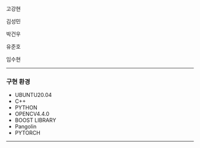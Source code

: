 고강현

김성민

박건우

유준호

임수현


---


### **구현 환경**

* UBUNTU20.04
* C++
* PYTHON
* OPENCV4.4.0
* BOOST LIBRARY
* Pangolin
* PYTORCH


---
